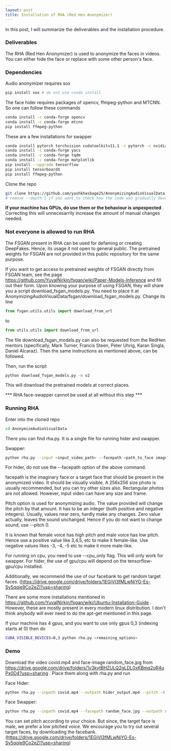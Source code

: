 ```yaml
--- 
layout: post
title: Installation of RHA (Red Hen Anonymizer)
---
```


In this post, I will summarize the deliverables and the installation procedure. 

### Deliverables

The RHA (Red Hen Anonymizer) is used to anonymize the faces in videos. You can either hide the face or replace with some other person's face. 

### Dependencies

Audio anonymizer requires sox

```bash
pip install sox # do not use conda install
```

The face hider requires packages of opencv, ffmpeg-python and MTCNN. So one can follow these commands

```bash
conda install -c conda-forge opencv
conda install -c conda-forge mtcnn
pip install ffmpeg-python
```

These are a few installations for swapper

```bash
conda install pytorch torchvision cudatoolkit=11.1 -c pytorch -c nvidia # actually any latest version will work
conda install -c conda-forge yacs
conda install -c conda-forge tqdm
conda install -c conda-forge matplotlib
pip install --upgrade tensorflow
pip install tensorboardX
pip install ffmpeg-python
```

Clone the repo 
```bash
git clone https://github.com/yashkhasbage25/AnonymizingAudioVisualData.git --depth 1 
# remove --depth 1 if you want to check how the code was gradually developed
``` 

**If your machine has GPUs, do use them or the behaviour is unpexpected** . Correcting this will unnecesarrily increase the amount of manual changes needed. 


### Not everyone is allowed to run RHA

The FSGAN present in RHA can be used for defaming or creating DeepFakes. Hence, its usage it not open to general public. The pretrained weights for FSGAN are not provided in this public repository for the same purpose. 

If you want to get access to pretrained weights of FSGAN directly from FSGAN team, see the page https://github.com/YuvalNirkin/fsgan/wiki/Paper-Models-Inference and fill out their form. Upon knowing your purpose of using FSGAN,  they will share you a script download_fsgan_models.py. You need to place it at AnonymizingAudioVisualData/fsgan/download_fsgan_models.py. Change its line 
```python 
from fsgan.utils.utils import download_from_url
```
to 
```python
from utils.utils import download_from_url
``` 
The file download_fsgan_models.py can also be requested from the RedHen mentors (specifically, Mark Turner, Francis Steen, Peter Uhrig, Karan Singla, Daniel Alcaraz). Then the same instructions as mentioned above, can be followed. 

Then, run the script
```bash
python download_fsgan_models.py -m v2 
```

This will download the pretrained models at correct places.

*** RHA face-swapper cannot be used at all without this step ***

### Running RHA

Enter into the cloned repo
```bash
cd AnonymizeAudioVisualData
```
There you can find rha.py. It is a single file for running hider and swapper. 

Swapper:
```bash
python rha.py --input <input_video_path> --facepath <path_to_face image> --outpath <path_for_output video> --pitch <pitch change value>
```

For hider, do not use the --facepath option of the above command.


facepath is the imaginary face or a target face that should be present in the anonymized video. It should be visually visible. A 256x256 size photo is usually recommended, but you can try other sizes also. Rectangular photos are not allowed. However, input video can have any size and frame.  


Pitch option is used for anonymizing audio. The value provided will change the pitch by that amount. It has to be an integer (both positive and negative integers). Usually, values near zero, hardly make any changes. Zero value actually, leaves the sound unchanged. Hence if you do  not want to change sound, use --pitch 0. 

It is known that female voice has high pitch and male voice has low pitch. Hence use a positive value like 3,4,5, etc to make it female-like. Use negative values likes -3, -4, -5 etc to make it more male-like. 

For running on cpu, you need to use --cpu_only flag. This will only work for swapper. For hider, the use of gpu/cpu will depend on the tensorflow-gpu/cpu installed. 

Additionally, we recommend the use of our facebank to get random target faces. (https://drive.google.com/drive/folders/1EGiVI3fMLwNiYG-Es-Sy5qqie9Co2eZI?usp=sharing)

There are some more installations mentioned in https://github.com/YuvalNirkin/fsgan/wiki/Ubuntu-Installation-Guide . However, these are mostly present in every modern linux distribution. I don't think anybody will ever need to do the apt-get mentioned in this page.

If your machine has 4 gpus, and you want to use only gpus 0,3 (indexing starts at 0) then do

```bash
CUDA_VISIBLE_DEVICES=0,3 python rha.py <remaining_options>
```

### Demo 

Download the video covid.mp4 and face-image random_face.jpg from https://drive.google.com/drive/folders/1y3kytBHZULQ2gLDL0xKBmq2oR4uPx0D4?usp=sharing .
Place them along with rha.py and run

Face Hider:
```bash
python rha.py --inpath covid.mp4 --outpath hider_output.mp4 --pitch -4
```

Face Swapper:
```bash
python rha.py --inpath covid.mp4 --facepath random_face.jpg --outpath swapper_output.mp4 --pitch -4
```

You can set pitch according to your choice. But since, the target face is male, we prefer a low pitched voice. We encourage you to try out several target faces, by downloading the facebank. (https://drive.google.com/drive/folders/1EGiVI3fMLwNiYG-Es-Sy5qqie9Co2eZI?usp=sharing)